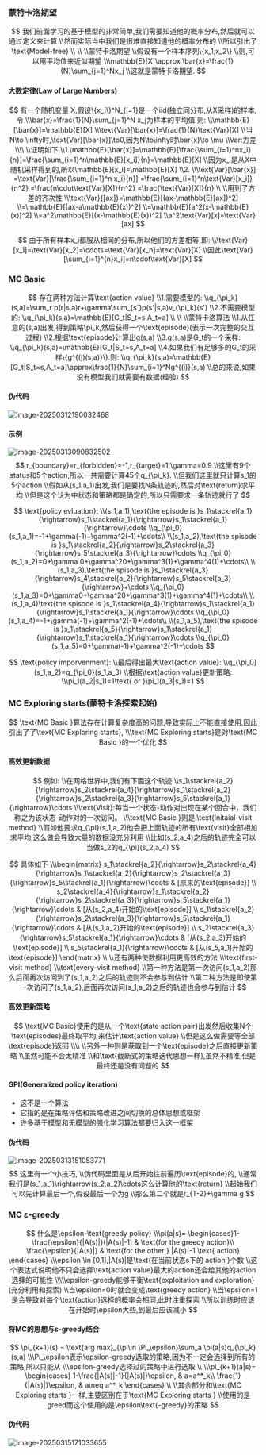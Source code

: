 ### 蒙特卡洛期望

$$
我们前面学习的基于模型的非常简单,我们需要知道他的概率分布,然后就可以通过定义来计算
\\然而实际当中我们是很难直接知道他的概率分布的
\\所以引出了\text{Model-free}
\\
\\
\\蒙特卡洛期望
\\假设有一个样本序列\{x_1,x_2\}
\\则,可以用平均值来近似期望
\\\mathbb{E}[X]\approx \bar{x}=\frac{1}{N}\sum_{j=1}^Nx_j
\\这就是蒙特卡洛期望.
$$

#### 大数定律(Law of Large Numbers)

$$
有一个随机变量 X,假设\{x_j\}^N_{j=1}是一个iid(独立同分布,从X采样)的样本,令
\\\bar{x}=\frac{1}{N}\sum_{j=1}^N x_j为样本的平均值.则:
\\\mathbb{E}[\bar{x}]=\mathbb{E}[X]
\\\text{Var}[\bar{x}]=\frac{1}{N}\text{Var}[X]
\\当N\to \infty时,\text{Var}[\bar{x}]\to0,因为N\to\infty时\bar{x}\to \mu
\\Var:方差
\\\\
\\证明如下
\\1.\mathbb{E}[\bar{x}]=\mathbb{E}[\frac{\sum_{i=1}^nx_i}{n}]=\frac{\sum_{i=1}^n\mathbb{E}[x_i]}{n}=\mathbb{E}[X]
\\因为x_i是从X中随机采样得到的,所以\mathbb{E}[x_i]=\mathbb{E}[X]
\\2.
\\\text{Var}[\bar{x}]
=\text{Var}[\frac{\sum_{i=1}^n x_i}{n}]
=\frac{\sum_{i=1}^n\text{Var}[x_i]}{n^2}
=\frac{n\cdot\text{Var}[X]}{n^2}
=\frac{\text{Var}[X]}{n}
\\
\\用到了方差的齐次性
\\\text{Var}{[ax]}=\mathbb{E}[(ax-\mathbb{E}[ax])^2]
\\=\mathbb{E}[(ax-a\mathbb{E}(x))^2]
\\=\mathbb{E}[a^2(x-\mathbb{E}(x))^2]
\\=a^2\mathbb{E}[(x-\mathbb{E}(x))^2]
\\a^2\text{Var}[x]=\text{Var}[ax]
$$

$$
由于所有样本x_i都服从相同的分布,所以他们的方差相等,即:
\\\text{Var}[x_1]=\text{Var}[x_2]=\cdots=\text{Var}[x_n]=\text{Var}[X]
\\因此\text{Var}[\sum_{i=1}^{n}x_i]=n\cdot\text{Var}[X]
$$

### MC Basic

$$
存在两种方法计算\text{action value}
\\1.需要模型的:
\\q_{\pi_k}(s,a)=\sum_r p(r|s,a)r+\gamma\sum_{s'}p(s'|s,a)v_{\pi_k}(s')
\\2.不需要模型的:
\\q_{\pi_k}(s,a)=\mathbb{E}[G_t|S_t=s,A_t=a]
\\
\\
\\蒙特卡洛算法
\\1.从任意的(s,a)出发,得到策略\pi_k,然后获得一个\text{episode}(表示一次完整的交互过程)
\\2.根据\text{episode}计算出g(s,a)
\\3.g(s,a)是G_t的一个采样:
\\q_{\pi_k}(s,a)=\mathbb{E}[G_t|S_t=s,A_t=a]
\\4.如果我们有足够多的G_t的采样\{g^{(j)(s,a)}\}.则:
\\q_{\pi_k}(s,a)=\mathbb{E}[G_t|S_t=s,A_t=a]\approx\frac{1}{N}\sum_{i=1}^Ng^{(i)}(s,a)
\\总的来说,如果没有模型我们就需要有数据(经验)
$$



#### 伪代码

![image-20250312190032468](./image/image-20250312190032468.png)



#### 示例

![image-20250313090832502](./image/image-20250313090832502.png)
$$
r_{boundary}=r_{forbidden}=-1,r_{target}=1,\gamma=0.9
\\这里有9个status和5个action,所以一共需要计算45个q_{\pi_k}.
\\但我们这里就只计算s_1的5个action
\\假如从(s_1,a_1)出发,我们是要找N条轨迹的,然后对\text{return}求平均
\\但是这个认为中状态和策略都是确定的,所以只需要求一条轨迹就行了
$$

$$
\text{policy evluation}:
\\(s_1,a_1),\text{the episode is }s_1\stackrel{a_1}{\rightarrow}s_1\stackrel{a_1}{\rightarrow}s_1\stackrel{a_1}{\rightarrow}\cdots
\\q_{\pi_0}(s_1,a_1)=-1+\gamma(-1)+\gamma^2(-1)+\cdots\\
\\(s_1,a_2),\text{the spisode is }s_1\stackrel{a_2}{\rightarrow}s_2\stackrel{a_3}{\rightarrow}s_5\stackrel{a_3}{\rightarrow}\cdots
\\q_{\pi_0}(s_1,a_2)=0+\gamma 0+\gamma^20+\gamma^3(1)+\gamma^4(1)+\cdots\\
\\(s_1,a_3),\text{the spisode is }s_1\stackrel{a_3}{\rightarrow}s_4\stackrel{a_2}{\rightarrow}s_5\stackrel{a_3}{\rightarrow}+\cdots
\\q_{\pi_0}(s_1,a_3)=0+\gamma0+\gamma^20+\gamma^3(1)+\gamma^4(1)+\cdots\\
\\(s_1,a_4)\text{the spisode is }s_1\stackrel{a_4}{\rightarrow}s_1\stackrel{a_1}{\rightarrow}s_1\stackrel{a_1}{\rightarrow}\cdots
\\q_{\pi_0}(s_1,a_4)=-1+\gamma(-1)+\gamma^2(-1)+\cdots\\
\\(s_1,a_5),\text{the spisode is }s_1\stackrel{a_5}{\rightarrow}s_1\stackrel{a_1}{\rightarrow}s_1\stackrel{a_1}{\rightarrow}\cdots
\\q_{\pi_0}(s_1,a_5)=0+\gamma(-1)+\gamma^2(-1)+\cdots
$$

$$
\text{policy imporvenment}:
\\最后得出最大\text{action value}:
\\q_{\pi_0}(s_1,a_2)=q_{\pi_0}(s_1,a_3)
\\根据\text{action value}更新策略:
\\\pi_1(a_2|s_1)=1\text{ or }\pi_1(a_3|s_1)=1
$$

### MC Exploring starts(蒙特卡洛探索起始)

$$
\text{MC Basic }算法存在计算复杂度高的问题,导致实际上不能直接使用,因此引出了了\text{MC Exploring starts},
\\\text{MC Exploring starts}是对\text{MC Basic }的一个优化
$$

#### 高效更新数据

$$
例如:
\\在网格世界中,我们有下面这个轨迹
\\s_1\stackrel{a_2}{\rightarrow}s_2\stackrel{a_4}{\rightarrow}s_1\stackrel{a_2}{\rightarrow}s_2\stackrel{a_3}{\rightarrow}s_5\stackrel{a_1}{\rightarrow}\cdots
\\\text{Visit}:每当一个状态-动作对出现在某个回合中，我们称之为该状态-动作对的一次访问。
\\\text{MC Basic }则是:\text{Initaial-visit method}
\\假如他要求q_{\pi}(s_1,a_2)他会把上面轨迹的所有\text{visit}全部相加求平均,这么做会导致大量的数据没充分利用
\\比如(s_2,a_4)之后的轨迹完全可以当做s_2的q_{\pi}(s_2,a_4)
$$

$$
具体如下
\\\begin{matrix}
s_1\stackrel{a_2}{\rightarrow}s_2\stackrel{a_4}{\rightarrow}s_1\stackrel{a_2}{\rightarrow}s_2\stackrel{a_3}{\rightarrow}s_5\stackrel{a_1}{\rightarrow}\cdots & [原来的\text{episode}] \\
s_2\stackrel{a_4}{\rightarrow}s_1\stackrel{a_2}{\rightarrow}s_2\stackrel{a_3}{\rightarrow}s_5\stackrel{a_1}{\rightarrow}\cdots
 & [从(s_2,a_4)开始的\text{episode}] \\
 s_1\stackrel{a_2}{\rightarrow}s_2\stackrel{a_3}{\rightarrow}s_5\stackrel{a_1}{\rightarrow}\cdots & [从(s_1,a_2)开始的\text{episode}] \\
 s_2\stackrel{a_3}{\rightarrow}s_5\stackrel{a_1}{\rightarrow}\cdots & [从(s_2,a_3)开始的\text{episode}] \\
s_5\stackrel{a_1}{\rightarrow}\cdots & [从(s_5,a_1)开始的\text{episode}]
\end{matrix}
\\
\\还有两种使数据利用更高效的方法
\\\text{first-visit method}
\\\text{every-visit method}
\\第一种方法是第一次访问(s_1,a_2)那么后面再次访问到了(s_1,a_2)之后的轨迹则不会参与到估计
\\第二种方法是即使第一次访问了(s_1,a_2),后面再次访问(s_1,a_2)之后的轨迹也会参与到估计
$$

#### 高效更新策略

$$
\text{MC Basic}使用的是从一个\text{state action pair}出发然后收集N个\text{episodes}最终取平均,来估计\text{action value}
\\但是这么做需要等全部\text{episode}返回
\\\\
\\另外一种则是获取到一个\text{episode}之后直接更新策略
\\虽然可能不会太精准
\\和\text{截断式的策略迭代思想一样},虽然不精准,但是最终还是没有问题的
$$

#### GPI(Generalized policy iteration)

- 这不是一个算法
- 它指的是在策略评估和策略改进之间切换的总体思想或框架
- 许多基于模型和无模型的强化学习算法都要归入这一框架

#### 伪代码

![image-20250313151053771](./image/image-20250313151053771.png)
$$
这里有一个小技巧,
\\伪代码里面是从后开始往前遍历\text{episode}的,
\\通常我们是(s_1,a_1)\rightarrow(s_2,a_2)\cdots这么计算他的\text{return}
\\起始我们可以先计算最后一个,假设最后一个为g
\\那么第二个就是r_{T-2}+\gamma g
$$

### MC ε-greedy

$$
什么是\epsilon-\text{greedy policy}
\\\pi(a|s)=
\begin{cases}1-\frac{\epsilon}{|A(s)|}(|A(s)|-1) & \text{for the greedy action}\\ 
\frac{\epsilon}{|A(s)|} & \text{for the other } |A(s)|-1 \text{ action}
\end{cases}
\\\epsilon \in [0,1],|A(s)|是\text{在当前状态s下的 action }个数
\\这个表达式说明他不只会选择\text{action value}最大的action还会给其他的action选择的可能性
\\\\\epsilon-greedy能够平衡\text{exploitation and exploration}(充分利用和探索)
\\当\epsilon=0时就会变成\text{greedy action}
\\当\epsilon=1是会导致对每个\text{action}选择的概率会相同,此时注重探索
\\所以训练时应该在开始时\epsilon大些,到最后应该减小
$$

#### 将MC的思想与ε-greedy结合

$$
\pi_{k+1}(s) = \text{arg max}_{\pi\in \Pi_\epsilon}\sum_a \pi(a|s)q_{\pi_k}(s,a)
\\\Pi_\epsilon表示\epsilon-greedy选取的策略,因为不一定会选择到所有的策略,所以只能从
\\\epsilon-greedy选择过的策略中进行选取
\\
\\\pi_{k+1}(a|s)=
\begin{cases}
1-\frac{|A(s)|-1}{|A(s)|}\epsilon, & a=a^*_k\\
\frac{1}{|A(s)|}\epsilon, & a\neq a^*_k
\end{cases}
\\
\\其余部分和\text{MC Exploring starts }一样,主要区别在于\text{MC Exploring starts }
\\使用的是greed而这个使用的是\epsilon\text{-greedy}的策略
$$

#### 伪代码

![image-20250315171033655](./image/image-20250315171033655.png)